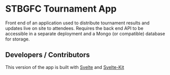 # STBGFC Tournament App

Front end of an application used to distribute tournament results and updates
live on site to attendees. Requires the back end API to be accessible in a
separate deployment and a Mongo (or compatible) database for storage.

## Developers / Contributors

This version of the app is built with [Svelte][1] and [Svelte-Kit][2]

[1]: https://svelte.dev/
[2]: https://kit.svelte.dev/
